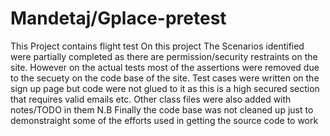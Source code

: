 # Mandetaj/Gplace-pretest
 This Project contains flight test
On this project 
The Scenarios identified were partially completed as there are permission/security restraints on the site.
However on the actual tests most of the assertions were removed due to the secuety on the code base of the site.
Test cases were written on the sign up page but code were not glued to it as this is a high secured section that requires 
valid emails etc.
Other class files were also added with notes/TODO in them
N.B Finally the code base was not cleaned up just to demonstraight some of the efforts used in getting the source code to work
